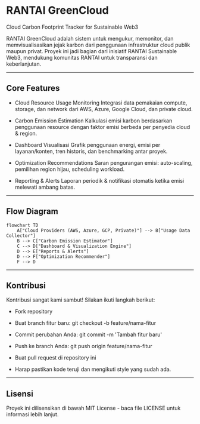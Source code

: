 # RANTAI GreenCloud

Cloud Carbon Footprint Tracker for Sustainable Web3

RANTAI GreenCloud adalah sistem untuk mengukur, memonitor, dan memvisualisasikan jejak karbon dari penggunaan infrastruktur cloud publik maupun privat.
Proyek ini jadi bagian dari inisiatif RANTAI Sustainable Web3, mendukung komunitas RANTAI untuk transparansi dan keberlanjutan.

---

## Core Features

- Cloud Resource Usage Monitoring
Integrasi data pemakaian compute, storage, dan network dari AWS, Azure, Google Cloud, dan private cloud.

- Carbon Emission Estimation
Kalkulasi emisi karbon berdasarkan penggunaan resource dengan faktor emisi berbeda per penyedia cloud & region.

- Dashboard Visualisasi
Grafik penggunaan energi, emisi per layanan/konten, tren historis, dan benchmarking antar proyek.

- Optimization Recommendations
Saran pengurangan emisi: auto-scaling, pemilihan region hijau, scheduling workload.

- Reporting & Alerts
Laporan periodik & notifikasi otomatis ketika emisi melewati ambang batas.

---

## Flow Diagram

```mermaid
flowchart TD
    A["Cloud Providers (AWS, Azure, GCP, Private)"] --> B["Usage Data Collector"]
    B --> C["Carbon Emission Estimator"]
    C --> D["Dashboard & Visualization Engine"]
    D --> E["Reports & Alerts"]
    D --> F["Optimization Recommender"]
    F --> D
```

---

## Kontribusi

Kontribusi sangat kami sambut! Silakan ikuti langkah berikut:

- Fork repository

- Buat branch fitur baru: git checkout -b feature/nama-fitur

- Commit perubahan Anda: git commit -m 'Tambah fitur baru'

- Push ke branch Anda: git push origin feature/nama-fitur

- Buat pull request di repository ini

- Harap pastikan kode teruji dan mengikuti style yang sudah ada.

---

## Lisensi

Proyek ini dilisensikan di bawah MIT License - baca file LICENSE untuk informasi lebih lanjut.
